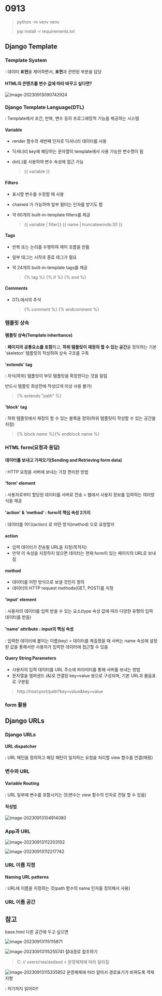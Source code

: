 # 0913

> python -m venv venv
>
> pip install -r requirements.txt

## Django Template

### Template System

: 데이터 **표현**을 제어하면서, **표현**과 관련된 부분을 담당



#### HTML의 콘텐츠를 변수 값에 따라 바꾸고 싶다면?

![image-20230913090742924](C:\Users\SSAFY\AppData\Roaming\Typora\typora-user-images\image-20230913090742924.png) 



### Django Template Language(DTL)

: Template에서 조건, 반복, 변수 등의 프로그래밍적 기능을 제공하는 시스템

#### Variable

- render 함수의 세번째 인자로 딕셔너리 데이터를 사용

- 딕셔너리 key에 해당하는 문자열이 template에서 사용 가능한 변수명이 됨

- dot(.)를 사용하여 변수 속성에 접근 가능 

  > {{ variable }}

#### Filters

- 표시할 변수를 수정할 때 사용

- chained 가 가능하며 일부 필터는 인자를 받기도 함

- 약 60개의 built-in-template filters를 제공

  > {{ variable | filter}}  {{ name | truncatewords:30 }}

#### Tags

- 반복 또는 논리를 수행하여 제어 흐름을 만듦

- 일부 태그는 시작과 종료 태그가 필요

- 약 24개의 built-in-template tags를 제공

  > {% tag %}  {% if %} {% end %}

#### Comments

- DTL에서의 주석

  > {% comment %} {% endcomment %}



### 템플릿 상속

#### 템플릿 상속(Template inheritance)

: **페이지의 공통요소를 포함**하고, **하위 템플릿이 재정의 할 수 있는 공간**을 정의하는 기본 'skeleton' 템플릿의 작성하여 상속 구조를 구축



#### 'extends' tag

: 자식(하위) 템플릿이 부모 템플릿을 확장한다는 것을 알림

반드시 템플릿 최상잔에 작성(2개 이상 사용 불가)

> {% extends "path" %}



#### 'block' tag

: 하위 템플릿에서 재정의 할 수 있는 블록을 정의(하위 템플릿이 작성할 수 있는 공간을 지정)

> {% block name %}{% endblock name %}



### HTML form(요청과 응답)

#### 데이터를 보내고 가져오기(Sending and Retrieving form data)

: HTTP 요청을 서버에 보내는 가장 편리한 방법



#### 'form' element

: 사용자로부터 할당된 데이터를 서버로 전송 > 웹에서 사용자 정보를 입력하는 여러방식을 제공



#### 'action' & 'method' : form의 핵심 속성 2가지

: 데이터를 어디(action) 로 어떤 방식(method) 으로 요청할지

#### action

- 입력 데이터가 전송될 URL을 지정(목적지)
- 만약 이 속성을 지정하지 않으면 데이터는 현재 form이 있는 페이지의 URL로 보내짐

#### method

- 데이터를 어떤 방식으로 보낼 것인지 정의
- 데이터의 HTTP request methods(GET, POST)를 지정



#### 'input' element

 : 사용자의 데이터를 입력 받을 수 있는 요소(type 속성 값에 따라 다양한 유형의 입력 데이터를 받음)



#### 'name' attribute : input의 핵심 속성

: 입력한 데이터에 붙이는 이름(key) > 데이터를 제출했을 때 서버는 name 속성에 설정된 값을 통해서만 사용자가 입력한 데이터에 접근할 수 있음



#### Query String Parameters

- 사용자의 입력 데이터를 URL 주소에 파라미터를 통해 서버를 보내는 방법
- 문자열을 엠퍼샌드 (&)로 연결된 key=value 쌍으로 구성되며, 기본 URL과 물음표로 구분됨

> http://host:port/path?key=value&key=value



### form 활용



## Django URLs

### Django URLs

#### URL dispatcher

: URL 패턴을 정의하고 해당 패턴이 일치하는 요청을 처리할 view 함수를 연결(매핑)



### 변수와 URL

#### Variable Routing

: URL 일부에 변수를 포함시키는 것(변수는 view 함수의 인자로 전달 할 수 있음)

#### 작성법

![image-20230913104914080](C:\Users\SSAFY\AppData\Roaming\Typora\typora-user-images\image-20230913104914080.png) 



### App과 URL

![image-20230913112203102](C:\Users\SSAFY\AppData\Roaming\Typora\typora-user-images\image-20230913112203102.png) 

![image-20230913112217742](C:\Users\SSAFY\AppData\Roaming\Typora\typora-user-images\image-20230913112217742.png) 







### URL 이름 지정

#### Naming URL patterns

: URL에 이름을 지정하는 것(path 함수의 name 인자를 정의해서 사용)



### URL 이름 공간



## 참고

base.html 다른 공간에 두고 싶으면

![image-20230913115115871](C:\Users\SSAFY\AppData\Roaming\Typora\typora-user-images\image-20230913115115871.png) 

![image-20230913115255741](C:\Users\SSAFY\AppData\Roaming\Typora\typora-user-images\image-20230913115255741.png)  절대경로 참조하기

> C: // users/naa/asdasd   > 운영체제에 따라 달라짐

![image-20230913115335852](C:\Users\SSAFY\AppData\Roaming\Typora\typora-user-images\image-20230913115335852.png)   운영체제에 따라 알아서 경로표기가 바뀌도록 객체 지향 

: 저기까지 읽어라!!